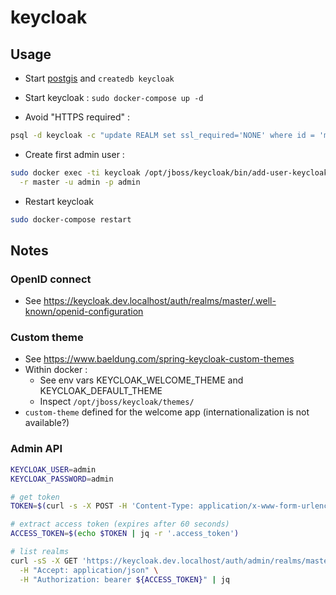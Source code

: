 # keycloak

## Usage

* Start [postgis](../postgis/README.md) and `createdb keycloak`

* Start keycloak : `sudo docker-compose up -d`

* Avoid "HTTPS required" :

```bash
psql -d keycloak -c "update REALM set ssl_required='NONE' where id = 'master'"
```

* Create first admin user :

```bash
sudo docker exec -ti keycloak /opt/jboss/keycloak/bin/add-user-keycloak.sh \
  -r master -u admin -p admin
```

* Restart keycloak

```bash
sudo docker-compose restart
```

## Notes

### OpenID connect

* See https://keycloak.dev.localhost/auth/realms/master/.well-known/openid-configuration

### Custom theme

* See https://www.baeldung.com/spring-keycloak-custom-themes
* Within docker :
  * See env vars KEYCLOAK_WELCOME_THEME and KEYCLOAK_DEFAULT_THEME
  * Inspect `/opt/jboss/keycloak/themes/`
* `custom-theme` defined for the welcome app (internationalization is not available?)

### Admin API

```bash
KEYCLOAK_USER=admin
KEYCLOAK_PASSWORD=admin

# get token
TOKEN=$(curl -s -X POST -H 'Content-Type: application/x-www-form-urlencoded' --data "client_id=admin-cli&grant_type=password&username=${KEYCLOAK_USER}&password=${KEYCLOAK_PASSWORD}" https://keycloak.dev.localhost/auth/realms/master/protocol/openid-connect/token)

# extract access token (expires after 60 seconds)
ACCESS_TOKEN=$(echo $TOKEN | jq -r '.access_token')

# list realms
curl -sS -X GET 'https://keycloak.dev.localhost/auth/admin/realms/master/users' \
  -H "Accept: application/json" \
  -H "Authorization: bearer ${ACCESS_TOKEN}" | jq
```
